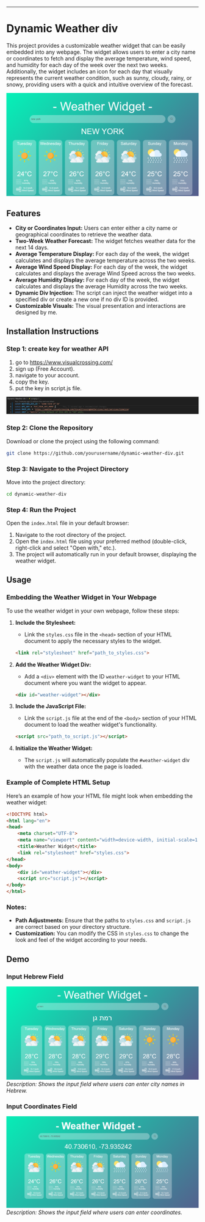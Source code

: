

---

# Dynamic Weather div

This project provides a customizable weather widget that can be easily embedded into any webpage. The widget allows users to enter a city name or coordinates to fetch and display the average temperature, wind speed, and humidity for each day of the week over the next two weeks. Additionally, the widget includes an icon for each day that visually represents the current weather condition, such as sunny, cloudy, rainy, or snowy, providing users with a quick and intuitive overview of the forecast.


![Alt text](public/demoEnglishSearch.png)



## Features

- **City or Coordinates Input:** Users can enter either a city name or geographical coordinates to retrieve the weather data.
- **Two-Week Weather Forecast:** The widget fetches weather data for the next 14 days.
- **Average Temperature Display:** For each day of the week, the widget calculates and displays the average temperature across the two weeks.
- **Average Wind Speed Display:** For each day of the week, the widget calculates and displays the average Wind Speed across the two weeks.
- **Average Humidity Display:** For each day of the week, the widget calculates and displays the average Humidity across the two weeks.
- **Dynamic Div Injection:** The script can inject the weather widget into a specified div or create a new one if no div ID is provided.
- **Customizable Visuals:** The visual presentation and interactions are designed by me.

## Installation Instructions

### Step 1: create key for weather API

1. go to https://www.visualcrossing.com/
2. sign up (Free Account).
3. navigate to your account.
4. copy the key.
5. put the key in script.js file.


![Alt text](public/put-your-key-here.png)



### Step 2: Clone the Repository

Download or clone the project using the following command:

```bash
git clone https://github.com/yourusername/dynamic-weather-div.git
```

### Step 3: Navigate to the Project Directory

Move into the project directory:

```bash
cd dynamic-weather-div
```

### Step 4: Run the Project

Open the `index.html` file in your default browser:

1. Navigate to the root directory of the project.
2. Open the `index.html` file using your preferred method (double-click, right-click and select "Open with," etc.).
3. The project will automatically run in your default browser, displaying the weather widget.

## Usage

### Embedding the Weather Widget in Your Webpage

To use the weather widget in your own webpage, follow these steps:

1. **Include the Stylesheet:**
   - Link the `styles.css` file in the `<head>` section of your HTML document to apply the necessary styles to the widget.
   
   ```html
   <link rel="stylesheet" href="path_to_styles.css">
   ```

2. **Add the Weather Widget Div:**
   - Add a `<div>` element with the ID `weather-widget` to your HTML document where you want the widget to appear.

   ```html
   <div id="weather-widget"></div>
   ```

3. **Include the JavaScript File:**
   - Link the `script.js` file at the end of the `<body>` section of your HTML document to load the weather widget's functionality.
   
   ```html
   <script src="path_to_script.js"></script>
   ```

4. **Initialize the Weather Widget:**
   - The `script.js` will automatically populate the `#weather-widget` div with the weather data once the page is loaded.

### Example of Complete HTML Setup

Here’s an example of how your HTML file might look when embedding the weather widget:

```html
<!DOCTYPE html>
<html lang="en">
<head>
    <meta charset="UTF-8">
    <meta name="viewport" content="width=device-width, initial-scale=1.0">
    <title>Weather Widget</title>
    <link rel="stylesheet" href="styles.css">
</head>
<body>
    <div id="weather-widget"></div>
    <script src="script.js"></script>
</body>
</html>
```

### Notes:

- **Path Adjustments:** Ensure that the paths to `styles.css` and `script.js` are correct based on your directory structure.
- **Customization:** You can modify the CSS in `styles.css` to change the look and feel of the widget according to your needs.


## Demo

### Input Hebrew Field
 ![Alt text](public/demoHebrewSearch.png)
*Description: Shows the input field where users can enter city names in Hebrew.*

### Input Coordinates Field
 ![Alt text](public/coordinatesDemo.png)
*Description: Shows the input field where users can enter coordinates.*


